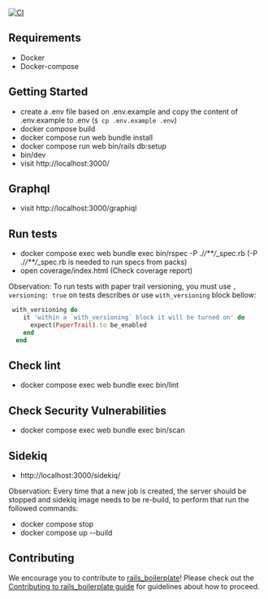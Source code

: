 [![CI](https://github.com/espoo-dev/rails_boilerplate/actions/workflows/ci.yml/badge.svg)](https://github.com/espoo-dev/rails_boilerplate/actions/workflows/ci.yml)

## Requirements

- Docker
- Docker-compose

## Getting Started

- create a .env file based on .env.example and copy the content of .env.example to .env (`$ cp .env.example .env`)
- docker compose build
- docker compose run web bundle install
- docker compose run web bin/rails db:setup
- bin/dev
- visit http://localhost:3000/

## Graphql

- visit http://localhost:3000/graphiql

## Run tests

- docker compose exec web bundle exec bin/rspec -P ./_/\*\*/_\_spec.rb (-P ./_/\*\*/_\_spec.rb is needed to run specs from packs)
- open coverage/index.html (Check coverage report)

Observation: To run tests with paper trail versioning, you must use `, versioning: true` on tests describes or use `with_versioning` block bellow:

```ruby
 with_versioning do
    it 'within a `with_versioning` block it will be turned on' do
      expect(PaperTrail).to be_enabled
    end
  end
```

## Check lint

- docker compose exec web bundle exec bin/lint

## Check Security Vulnerabilities

- docker compose exec web bundle exec bin/scan

## Sidekiq

- http://localhost:3000/sidekiq/

Observation: Every time that a new job is created, the server should be stopped and sidekiq image needs to be re-build, to perform that run the followed commands:

- docker compose stop
- docker compose up --build

## Contributing

We encourage you to contribute to [rails_boilerplate](https://github.com/espoo-dev/rails_boilerplate)! Please check out the [Contributing to rails_boilerplate guide](https://github.com/espoo-dev/rails_boilerplate/blob/master/CONTRIBUTING.md) for guidelines about how to proceed.
